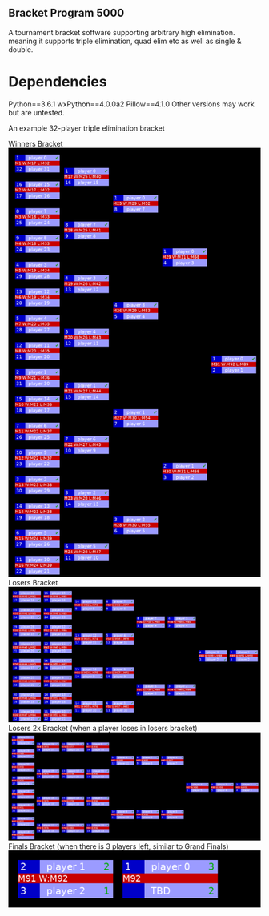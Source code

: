 ## Bracket Program 5000
A tournament bracket software supporting arbitrary high elimination.
meaning it supports triple elimination, quad elim etc as well as single & double.

# Dependencies
Python==3.6.1
wxPython==4.0.0a2
Pillow==4.1.0
Other versions may work but are untested.

An example 32-player triple elimination bracket

Winners Bracket
![Winners bracket](/docs/examples/winners.png?raw=true "Winners Bracket")
Losers Bracket
![Losers bracket](/docs/examples/losers.png?raw=true "Losers Bracket")
Losers 2x Bracket (when a player loses in losers bracket)
![Losers 2x bracket](/docs/examples/losers2x.png?raw=true "Losers 2x Bracket")
Finals Bracket (when there is 3 players left, similar to Grand Finals)
![Finals bracket](/docs/examples/finals.png?raw=true "Finals Bracket")
